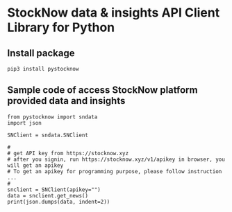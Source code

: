 # StockNow data &amp; insights API Client Library for Python
## Install package
```
pip3 install pystocknow
```

## Sample code of access StockNow platform provided data and insights
```
from pystocknow import sndata
import json

SNClient = sndata.SNClient

#
# get API key from https://stocknow.xyz
# after you signin, run https://stocknow.xyz/v1/apikey in browser, you will get an apikey
# To get an apikey for programming purpose, please follow instruction ...
#
snclient = SNClient(apikey="")
data = snclient.get_news()
print(json.dumps(data, indent=2))
```